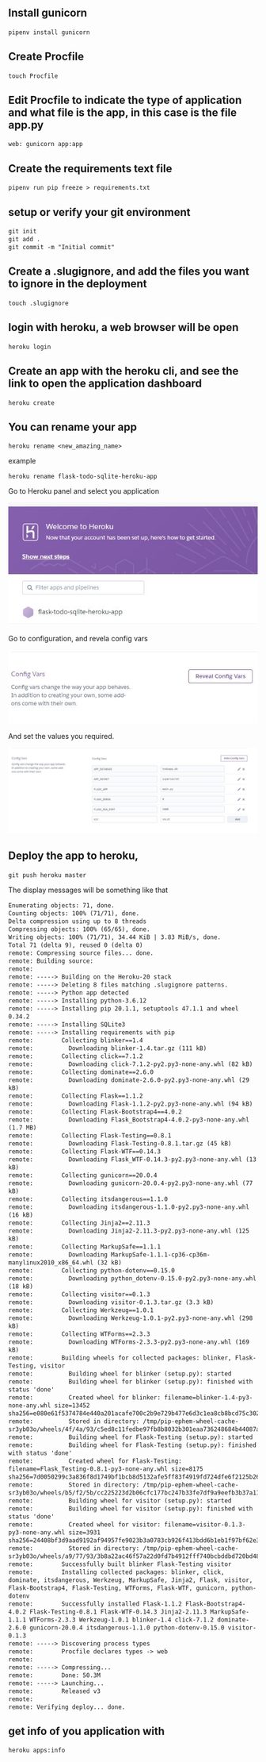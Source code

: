 
## Install gunicorn

```
pipenv install gunicorn
```

## Create Procfile
```
touch Procfile
```

## Edit Procfile to indicate the type of application and what file is the app, in this case is the file app.py
```
web: gunicorn app:app
```

## Create the requirements text file 
```
pipenv run pip freeze > requirements.txt
```

## setup or verify your git environment 

```
git init
git add .
git commit -m "Initial commit"
```

## Create a .slugignore, and add the files you want to ignore in the deployment
```
touch .slugignore
```

## login with heroku, a web browser will be open
```
heroku login
```

## Create an app with the heroku cli, and see the link to open the application dashboard
```
heroku create
```

## You can rename your app
```
heroku rename <new_amazing_name>
```
example
```
heroku rename flask-todo-sqlite-heroku-app
```

Go to Heroku panel  and select you application

<img src="images/Heroku_dashboard.JPG"
     alt="Login Page"/>


Go to configuration, and revela config vars

<img src="images/Heroku_envvars.JPG"
     alt="Login Page"/>

And set the values you required.

<img src="images/Heroku_setvars.JPG"
     alt="Login Page" />




## Deploy the app to heroku, 
```
git push heroku master
```

The display messages will be something like that
```
Enumerating objects: 71, done.
Counting objects: 100% (71/71), done.
Delta compression using up to 8 threads
Compressing objects: 100% (65/65), done.
Writing objects: 100% (71/71), 34.44 KiB | 3.83 MiB/s, done.
Total 71 (delta 9), reused 0 (delta 0)
remote: Compressing source files... done.
remote: Building source:
remote: 
remote: -----> Building on the Heroku-20 stack
remote: -----> Deleting 8 files matching .slugignore patterns.
remote: -----> Python app detected
remote: -----> Installing python-3.6.12
remote: -----> Installing pip 20.1.1, setuptools 47.1.1 and wheel 0.34.2
remote: -----> Installing SQLite3
remote: -----> Installing requirements with pip
remote:        Collecting blinker==1.4
remote:          Downloading blinker-1.4.tar.gz (111 kB)
remote:        Collecting click==7.1.2
remote:          Downloading click-7.1.2-py2.py3-none-any.whl (82 kB)
remote:        Collecting dominate==2.6.0
remote:          Downloading dominate-2.6.0-py2.py3-none-any.whl (29 kB)
remote:        Collecting Flask==1.1.2
remote:          Downloading Flask-1.1.2-py2.py3-none-any.whl (94 kB)
remote:        Collecting Flask-Bootstrap4==4.0.2
remote:          Downloading Flask_Bootstrap4-4.0.2-py3-none-any.whl (1.7 MB)
remote:        Collecting Flask-Testing==0.8.1
remote:          Downloading Flask-Testing-0.8.1.tar.gz (45 kB)
remote:        Collecting Flask-WTF==0.14.3
remote:          Downloading Flask_WTF-0.14.3-py2.py3-none-any.whl (13 kB)
remote:        Collecting gunicorn==20.0.4
remote:          Downloading gunicorn-20.0.4-py2.py3-none-any.whl (77 kB)
remote:        Collecting itsdangerous==1.1.0
remote:          Downloading itsdangerous-1.1.0-py2.py3-none-any.whl (16 kB)
remote:        Collecting Jinja2==2.11.3
remote:          Downloading Jinja2-2.11.3-py2.py3-none-any.whl (125 kB)
remote:        Collecting MarkupSafe==1.1.1
remote:          Downloading MarkupSafe-1.1.1-cp36-cp36m-manylinux2010_x86_64.whl (32 kB)
remote:        Collecting python-dotenv==0.15.0
remote:          Downloading python_dotenv-0.15.0-py2.py3-none-any.whl (18 kB)
remote:        Collecting visitor==0.1.3
remote:          Downloading visitor-0.1.3.tar.gz (3.3 kB)
remote:        Collecting Werkzeug==1.0.1
remote:          Downloading Werkzeug-1.0.1-py2.py3-none-any.whl (298 kB)
remote:        Collecting WTForms==2.3.3
remote:          Downloading WTForms-2.3.3-py2.py3-none-any.whl (169 kB)
remote:        Building wheels for collected packages: blinker, Flask-Testing, visitor
remote:          Building wheel for blinker (setup.py): started
remote:          Building wheel for blinker (setup.py): finished with status 'done'
remote:          Created wheel for blinker: filename=blinker-1.4-py3-none-any.whl size=13452 sha256=e080e61f5374784e440a201acafe700c2b9e729b477e6d3c1ea8cb8bcd75c302
remote:          Stored in directory: /tmp/pip-ephem-wheel-cache-sr3yb03o/wheels/4f/4a/93/c5ed8c11fedbe97fb8b8032b301eaa736248684b44087a7259
remote:          Building wheel for Flask-Testing (setup.py): started
remote:          Building wheel for Flask-Testing (setup.py): finished with status 'done'
remote:          Created wheel for Flask-Testing: filename=Flask_Testing-0.8.1-py3-none-any.whl size=8175 sha256=7d0050299c3a836f8d1749bf1bcb8d5132afe5ff83f4919fd724dfe6f2125b26
remote:          Stored in directory: /tmp/pip-ephem-wheel-cache-sr3yb03o/wheels/b5/f2/5b/cc225223d2b06cfc177bc247b33fe7df9a9eefb3b37a11d11b
remote:          Building wheel for visitor (setup.py): started
remote:          Building wheel for visitor (setup.py): finished with status 'done'
remote:          Created wheel for visitor: filename=visitor-0.1.3-py3-none-any.whl size=3931 sha256=24408bf3d9aad9192af94957fe9023b3a0783cb926f413bdd6b1eb1f97bf62e3
remote:          Stored in directory: /tmp/pip-ephem-wheel-cache-sr3yb03o/wheels/a9/77/93/3b8a22ac46f57a22d0fd7b4912fff740bcbddbd720bd48508e
remote:        Successfully built blinker Flask-Testing visitor
remote:        Installing collected packages: blinker, click, dominate, itsdangerous, Werkzeug, MarkupSafe, Jinja2, Flask, visitor, Flask-Bootstrap4, Flask-Testing, WTForms, Flask-WTF, gunicorn, python-dotenv
remote:        Successfully installed Flask-1.1.2 Flask-Bootstrap4-4.0.2 Flask-Testing-0.8.1 Flask-WTF-0.14.3 Jinja2-2.11.3 MarkupSafe-1.1.1 WTForms-2.3.3 Werkzeug-1.0.1 blinker-1.4 click-7.1.2 dominate-2.6.0 gunicorn-20.0.4 itsdangerous-1.1.0 python-dotenv-0.15.0 visitor-0.1.3
remote: -----> Discovering process types
remote:        Procfile declares types -> web
remote: 
remote: -----> Compressing...
remote:        Done: 50.3M
remote: -----> Launching...
remote:        Released v3
remote: 
remote: Verifying deploy... done.
```




## get info of you application with
```
heroku apps:info
```
